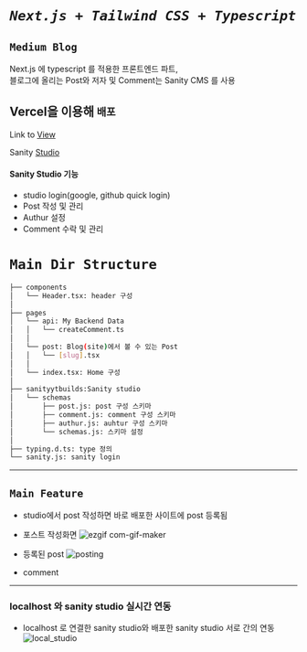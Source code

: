 # ***`Next.js + Tailwind CSS + Typescript`***
## `Medium Blog`
Next.js 에 typescript 를 적용한 프론트엔드 파트,   
블로그에 올리는 Post와 저자 및 Comment는 Sanity CMS 를 사용

## Vercel을 이용해 `배포`
Link to [View](https://sanity-builds.vercel.app/)

Sanity [Studio](https://sanitybuilds.sanity.studio/desk)
#### Sanity Studio 기능
- studio login(google, github quick login) 
- Post 작성 및 관리
- Authur 설정  
- Comment 수락 및 관리
# `Main Dir Structure`
```bash 
├── components
│   └── Header.tsx: header 구성
│
├── pages
│   └── api: My Backend Data
│   │   └── createComment.ts 
│   │
│   └── post: Blog(site)에서 볼 수 있는 Post 
│   │   └── [slug].tsx
│   │
│   └── index.tsx: Home 구성 
│
├── sanityytbuilds:Sanity studio 
│   └── schemas
│       ├── post.js: post 구성 스키마
│       ├── comment.js: comment 구성 스키마
│       ├── authur.js: auhtur 구성 스키마
│       └── schemas.js: 스키마 설정
│
├── typing.d.ts: type 정의
└── sanity.js: sanity login
``` 
---
## `Main Feature`
- studio에서 post 작성하면 바로 배포한 사이트에 post 등록됨 
- 포스트 작성화면
![ezgif com-gif-maker](https://user-images.githubusercontent.com/45006553/169481049-94eba08f-e63b-4201-80c8-bf414f2b4665.gif)


- 등록된 post
![posting](https://user-images.githubusercontent.com/45006553/170223607-e926bbb3-fde7-4457-87f3-7a6c8d8d90ab.gif)

- comment 
---
### localhost 와 sanity studio 실시간 연동
- localhost 로 연결한 sanity studio와 배포한 sanity studio 서로 간의 연동     
![local_studio](https://user-images.githubusercontent.com/45006553/168986775-98e4d47a-6026-4cb3-9cbe-30868cca77d6.gif)

